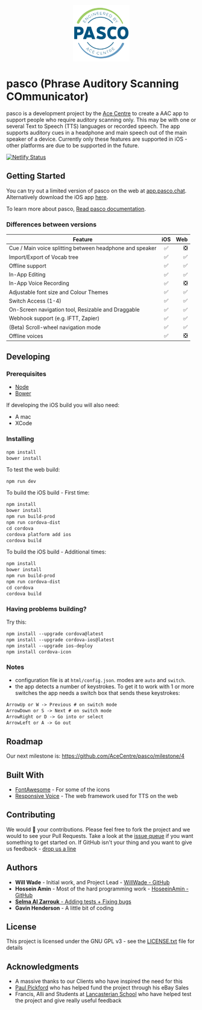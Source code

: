 <p align="center">
  <img src="https://github.com/AceCentre/pasco/raw/master/cordova/model/icon.png" width="150" alt="pasco icon">
</p>

# pasco (Phrase Auditory Scanning COmmunicator)

pasco is a development project by the [Ace Centre](https://acecentre.org.uk) to create a AAC app to support people who require auditory scanning only. This may be with one or several Text to Speech (TTS) languages or recorded speech. The app supports auditory cues in a headphone and main speech out of the main speaker of a device. Currently only these features are supported in iOS - other platforms are due to be supported in the future.

[![Netlify Status](https://api.netlify.com/api/v1/badges/0ec6c305-cd06-4c45-9ab3-4dfdc9e0d884/deploy-status)](https://app.netlify.com/sites/pasco-app/deploys)

## Getting Started

You can try out a limited version of pasco on the web at [app.pasco.chat](https://app.pasco.chat). Alternatively download the iOS app [here](https://itunes.apple.com/us/app/pasco/id1317265884?ls=1&mt=8).

To learn more about pasco, [Read pasco documentation](https://docs.acecentre.org.uk/pasco/).

### Differences between versions

| Feature                                                  | iOS | Web |
| -------------------------------------------------------- | :-: | --: |
| Cue / Main voice splitting between headphone and speaker | ✅  |  ❎ |
| Import/Export of Vocab tree                              | ✅  |  ✅ |
| Offline support                                          | ✅  |  ✅ |
| In-App Editing                                           | ✅  |  ✅ |
| In-App Voice Recording                                   | ✅  |  ❎ |
| Adjustable font size and Colour Themes                   | ✅  |  ✅ |
| Switch Access (1-4)                                      | ✅  |  ✅ |
| On-Screen navigation tool, Resizable and Draggable       | ✅  |  ✅ |
| Webhook support (e.g. IFTT, Zapier)                      | ✅  |  ✅ |
| (Beta) Scroll-wheel navigation mode                      | ✅  |  ✅ |
| Offline voices                                           | ✅  |  ❎ |

## Developing

### Prerequisites

- [Node](https://nodejs.org)
- [Bower](https://bower.io)

If developing the iOS build you will also need:

- A mac
- XCode

### Installing

```
npm install
bower install
```

To test the web build:

```
npm run dev
```

To build the iOS build - First time:

```
npm install
bower install
npm run build-prod
npm run cordova-dist
cd cordova
cordova platform add ios
cordova build
```

To build the iOS build - Additional times:

```
npm install
bower install
npm run build-prod
npm run cordova-dist
cd cordova
cordova build
```

### Having problems building?

Try this:

```
npm install --upgrade cordova@latest
npm install --upgrade cordova-ios@latest
npm install --upgrade ios-deploy
npm install cordova-icon
```

### Notes

- configuration file is at `html/config.json`. modes are `auto` and `switch`.
- the app detects a number of keystrokes. To get it to work with 1 or more switches the app needs a switch box that sends these keystrokes:

```
ArrowUp or W -> Previous # on switch mode
ArrowDown or S -> Next # on switch mode
ArrowRight or D -> Go into or select
ArrowLeft or A -> Go out
```

## Roadmap

Our next milestone is: https://github.com/AceCentre/pasco/milestone/4

## Built With

- [FontAwesome](http://fontawesome.com) - For some of the icons
- [Responsive Voice](https://responsivevoice.org/) - The web framework used for TTS on the web

## Contributing

We would 💛 your contributions. Please feel free to fork the project and we would to see your Pull Requests. Take a look at the [issue queue](https://github.com/acecentre/pasco/issues) if you want something to get started on. If GitHub isn't your thing and you want to give us feedback - [drop us a line](https://acecentre.org.uk/contact/)

## Authors

- **Will Wade** - Initial work, and Project Lead - [WillWade - GitHub](https://github.com/willwade)
- **Hossein Amin** - Most of the hard programming work - [HoseeinAmin - GitHub](https://github.com/hosseinamin)
- [**Selma Al Zarrouk** - Adding tests + Fixing bugs](https://github.com/selmaAlzarrouk)
- **Gavin Henderson** - A little bit of coding

## License

This project is licensed under the GNU GPL v3 - see the [LICENSE.txt](https://github.com/AceCentre/pasco/blob/master/LICENCE.txt) file for details

## Acknowledgments

- A massive thanks to our Clients who have inspired the need for this
- [Paul Pickford](https://www.youtube.com/watch?v=8lxpvI3lk8w&feature=youtu.be) who has helped fund the project through his eBay Sales
- Francis, Alli and Students at [Lancasterian School](http://www.lancasterian.manchester.sch.uk) who have helped test the project and give really useful feedback
